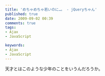 ```yaml
---
title: 'めちゃめちゃ若いのに…。 - jQueryちゃん'
published: true
date: 2009-09-02 00:39
comments: true
tags:
- Ajax
- JavaScript

keywords:
- Ajax
- JavaScript
---
```

天才とはこのような少年のことをいうんだろうか。

<object width="425" height="344"><param name="movie" value="http://www.youtube.com/v/8mwKq7_JlS8&hl=ja&fs=1&color1=0x2b405b&color2=0x6b8ab6"></param><param name="allowFullScreen" value="true"></param><param name="allowscriptaccess" value="always"></param><embed src="http://www.youtube.com/v/8mwKq7_JlS8&hl=ja&fs=1&color1=0x2b405b&color2=0x6b8ab6" type="application/x-shockwave-flash" allowscriptaccess="always" allowfullscreen="true" width="425" height="344"></embed></object>